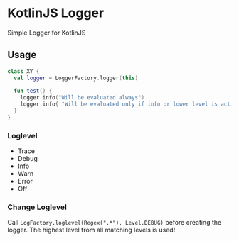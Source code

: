 # KotlinJS Logger

Simple Logger for KotlinJS

## Usage

```kotlin
class XY {
  val logger = LoggerFactory.logger(this)
  
  fun test() {
    logger.info("Will be evaluated always")
    logger.info{ "Will be evaluated only if info or lower level is active" }
  }
}
```

### Loglevel
* Trace
* Debug
* Info
* Warn
* Error
* Off

### Change Loglevel

Call `LogFactory.loglevel(Regex(".*"), Level.DEBUG)` before creating the logger.
The highest level from all matching levels is used!
